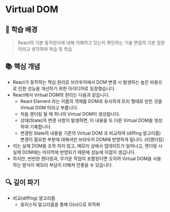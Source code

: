 # Virtual DOM

## 🤔 학습 배경
> React의 기본 동작원리에 대해 이해하고 있는지 확인하는 기술 면접의 기본 질문이라고 생각하여 복습 및 학습

## 📚 핵심 개념
- React가 동작하는 핵심 원리로 브라우저에서 DOM 변경 시 발생하는 높은 비용으로 인한 성능을 개선하기 위한 아이디어로 등장했습니다.
- React에서 Virtual DOM의 원리는 다음과 같습니다.
  - React Element 라는 이름의 객체를 DOM과 유사하게 트리 형태로 만든 것을 Virtual DOM 이라고 부릅니다.
  - 처음 렌더링 될 때 하나의 Virtual DOM이 생성됩니다.
  - 상태(State)의 변경 사항이 발생하면, 이 내용을 또 다른 Virtual DOM을 생성하여 기록합니다.
  - 변경된 State의 내용을 기존의 Virtual DOM 과 비교하여 (diffing 알고리즘) 변경이 필요한 부분에 대해서만 브라우저 DOM에 반영하게 됩니다. (리렌더링)
- 이는 실제 DOM을 조작 하지 않고, 메모리 상에서 업데이트가 일어나고, 렌더링 시 실제 DOM에는 마지막에 반영되기 때문에 성능에 이점이 생깁니다.
- 하지만, 빈번한 렌더링과, 무거운 작업이 포함된다면 오히려 Virtual DOM을 사용하는 방식이 메모리 부담이 더해져 안좋을 수 있습니다.

## 🔍 깊이 파기
- 비교(diffing) 알고리즘
  - 휴리스틱 알고리즘을 통해 O(n)으로 최적화

